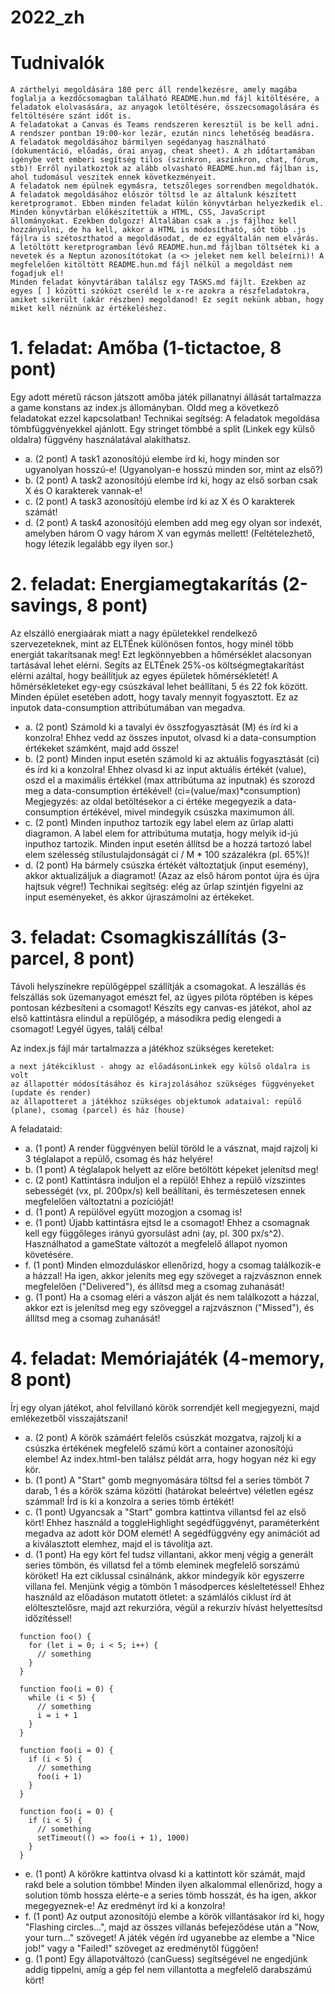 # 2022_zh
# Tudnivalók
```
A zárthelyi megoldására 180 perc áll rendelkezésre, amely magába foglalja a kezdőcsomagban található README.hun.md fájl kitöltésére, a feladatok elolvasására, az anyagok letöltésére, összecsomagolására és feltöltésére szánt időt is.
A feladatokat a Canvas és Teams rendszeren keresztül is be kell adni. A rendszer pontban 19:00-kor lezár, ezután nincs lehetőség beadásra.
A feladatok megoldásához bármilyen segédanyag használható (dokumentáció, előadás, órai anyag, cheat sheet). A zh időtartamában igénybe vett emberi segítség tilos (szinkron, aszinkron, chat, fórum, stb)! Erről nyilatkoztok az alább olvasható README.hun.md fájlban is, ahol tudomásul veszitek ennek következményeit.
A feladatok nem épülnek egymásra, tetszőleges sorrendben megoldhatók.
A feladatok megoldásához először töltsd le az általunk készített keretprogramot. Ebben minden feladat külön könyvtárban helyezkedik el. Minden könyvtárban előkészítettük a HTML, CSS, JavaScript állományokat. Ezekben dolgozz! Általában csak a .js fájlhoz kell hozzányúlni, de ha kell, akkor a HTML is módosítható, sőt több .js fájlra is szétoszthatod a megoldásodat, de ez egyáltalán nem elvárás.
A letöltött keretprogramban lévő README.hun.md fájlban töltsétek ki a nevetek és a Neptun azonosítótokat (a <> jeleket nem kell beleírni)! A megfelelően kitöltött README.hun.md fájl nélkül a megoldást nem fogadjuk el!
Minden feladat könyvtárában találsz egy TASKS.md fájlt. Ezekben az egyes [ ] közötti szóközt cseréld le x-re azokra a részfeladatokra, amiket sikerült (akár részben) megoldanod! Ez segít nekünk abban, hogy miket kell néznünk az értékeléshez.
```
# 1. feladat: Amőba (1-tictactoe, 8 pont)
Egy adott méretű rácson játszott amőba játék pillanatnyi állását tartalmazza a game konstans az index.js állományban. Oldd meg a következő feladatokat ezzel kapcsolatban! Technikai segítség: A feladatok megoldása tömbfüggvényekkel ajánlott. Egy stringet tömbbé a split (Linkek egy külső oldalra) függvény használatával alakíthatsz.

- a. (2 pont) A task1 azonosítójú elembe írd ki, hogy minden sor ugyanolyan hosszú-e! (Ugyanolyan-e hosszú minden sor, mint az első?)
- b. (2 pont) A task2 azonosítójú elembe írd ki, hogy az első sorban csak X és O karakterek vannak-e!
- c. (2 pont) A task3 azonosítójú elembe írd ki az X és O karakterek számát!
- d. (2 pont) A task4 azonosítójú elemben add meg egy olyan sor indexét, amelyben három O vagy három X van egymás mellett! (Feltételezhető, hogy létezik legalább egy ilyen sor.)

# 2. feladat: Energiamegtakarítás (2-savings, 8 pont)
Az elszálló energiaárak miatt a nagy épületekkel rendelkező szervezeteknek, mint az ELTÉnek különösen fontos, hogy minél több energiát takarítsanak meg! Ezt legkönnyebben a hőmérséklet alacsonyan tartásával lehet elérni. Segíts az ELTÉnek 25%-os költségmegtakarítást elérni azáltal, hogy beállítjuk az egyes épületek hőmérsékletét! A hőmérsékleteket egy-egy csúszkával lehet beállítani, 5 és 22 fok között. Minden épület esetében adott, hogy tavaly mennyit fogyasztott. Ez az inputok data-consumption attribútumában van megadva.

- a. (2 pont) Számold ki a tavalyi év összfogyasztását (M) és írd ki a konzolra! Ehhez vedd az összes inputot, olvasd ki a data-consumption értékeket számként, majd add össze!
- b. (2 pont) Minden input esetén számold ki az aktuális fogyasztását (ci) és írd ki a konzolra! Ehhez olvasd ki az input aktuális értékét (value), oszd el a maximális értékkel (max attribútuma az inputnak) és szorozd meg a data-consumption értékével! (ci=(value/max)*consumption) Megjegyzés: az oldal betöltésekor a ci értéke megegyezik a data-consumption értékével, mivel mindegyik csúszka maximumon áll.
- c. (2 pont) Minden inputhoz tartozik egy label elem az űrlap alatti diagramon. A label elem for attribútuma mutatja, hogy melyik id-jú inputhoz tartozik. Minden input esetén állítsd be a hozzá tartozó label elem szélesség stílustulajdonságát ci / M * 100 százalékra (pl. 65%)!
- d. (2 pont) Ha bármely csúszka értékét változtatjuk (input esemény), akkor aktualizáljuk a diagramot! (Azaz az első három pontot újra és újra hajtsuk végre!) Technikai segítség: elég az űrlap szintjén figyelni az input eseményeket, és akkor újraszámolni az értékeket.

# 3. feladat: Csomagkiszállítás (3-parcel, 8 pont)
Távoli helyszínekre repülőgéppel szállítják a csomagokat. A leszállás és felszállás sok üzemanyagot emészt fel, az ügyes pilóta röptében is képes pontosan kézbesíteni a csomagot! Készíts egy canvas-es játékot, ahol az első kattintásra elindul a repülőgép, a másodikra pedig elengedi a csomagot! Legyél ügyes, találj célba!

Az index.js fájl már tartalmazza a játékhoz szükséges kereteket:
```
a next játékciklust - ahogy az előadásonLinkek egy külső oldalra is volt
az állapottér módosításához és kirajzolásához szükséges függvényeket (update és render)
az állapotteret a játékhoz szükséges objektumok adataival: repülő (plane), csomag (parcel) és ház (house)
```
A feladataid:

- a. (1 pont) A render függvényen belül töröld le a vásznat, majd rajzolj ki 3 téglalapot a repülő, csomag és ház helyére!
- b. (1 pont) A téglalapok helyett az előre betöltött képeket jelenítsd meg!
- c. (2 pont) Kattintásra induljon el a repülő! Ehhez a repülő vízszintes sebességét (vx, pl. 200px/s) kell beállítani, és természetesen ennek megfelelően változtatni a pozícióját!
- d. (1 pont) A repülővel együtt mozogjon a csomag is!
- e. (1 pont) Újabb kattintásra ejtsd le a csomagot! Ehhez a csomagnak kell egy függőleges irányú gyorsulást adni (ay, pl. 300 px/s^2). Használhatod a gameState változót a megfelelő állapot nyomon követésére.
- f. (1 pont) Minden elmozduláskor ellenőrizd, hogy a csomag találkozik-e a házzal! Ha igen, akkor jeleníts meg egy szöveget a rajzvásznon ennek megfelelően ("Delivered"), és állítsd meg a csomag zuhanását!
- g. (1 pont) Ha a csomag eléri a vászon alját és nem találkozott a házzal, akkor ezt is jelenítsd meg egy szöveggel a rajzvásznon ("Missed"), és állítsd meg a csomag zuhanását!

# 4. feladat: Memóriajáték (4-memory, 8 pont)
Írj egy olyan játékot, ahol felvillanó körök sorrendjét kell megjegyezni, majd emlékezetből visszajátszani!

- a. (2 pont) A körök számáért felelős csúszkát mozgatva, rajzolj ki a csúszka értékének megfelelő számú kört a container azonosítójú elembe! Az index.html-ben találsz példát arra, hogy hogyan néz ki egy kör.
- b. (1 pont) A "Start" gomb megnyomására töltsd fel a series tömböt 7 darab, 1 és a körök száma közötti (határokat beleértve) véletlen egész számmal! Írd is ki a konzolra a series tömb értékét!
- c. (1 pont) Ugyancsak a "Start" gombra kattintva villantsd fel az első kört! Ehhez használd a toggleHighlight segédfüggvényt, paraméterként megadva az adott kör DOM elemét! A segédfüggvény egy animációt ad a kiválasztott elemhez, majd el is távolítja azt.
- d. (1 pont) Ha egy kört fel tudsz villantani, akkor menj végig a generált series tömbön, és villatsd fel a tömb eleminek megfelelő sorszámú köröket! Ha ezt ciklussal csinálnánk, akkor mindegyik kör egyszerre villana fel. Menjünk végig a tömbön 1 másodperces késleltetéssel! Ehhez használd az előadáson mutatott ötletet: a számlálós ciklust írd át elöltesztelősre, majd azt rekurzióra, végül a rekurzív hívást helyettesítsd időzítéssel!
```
  function foo() {
    for (let i = 0; i < 5; i++) {
      // something
    }
  }

  function foo(i = 0) {
    while (i < 5) {
      // something
      i = i + 1
    }
  }

  function foo(i = 0) {
    if (i < 5) {
      // something
      foo(i + 1)
    }
  }

  function foo(i = 0) {
    if (i < 5) {
      // something
      setTimeout(() => foo(i + 1), 1000)
    }
  }
 ```
- e. (1 pont) A körökre kattintva olvasd ki a kattintott kör számát, majd rakd bele a solution tömbbe! Minden ilyen alkalommal ellenőrizd, hogy a solution tömb hossza elérte-e a series tömb hosszát, és ha igen, akkor megegyeznek-e! Az eredményt írd ki a konzolra!
- f. (1 pont) Az output azonosítójú elembe a körök villantásakor írd ki, hogy "Flashing circles...", majd az összes villanás befejeződése után a "Now, your turn..." szöveget! A játék végén írd ugyanebbe az elembe a "Nice job!" vagy a "Failed!" szöveget az eredménytől függően!
- g. (1 pont) Egy állapotváltozó (canGuess) segítségével ne engedjünk addig tippelni, amíg a gép fel nem villantotta a megfelelő darabszámú kört!
